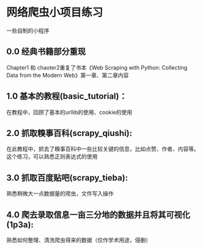 # 网络爬虫小项目练习
一些自制的小程序
## 0.0 经典书籍部分重现
Chapter1 和 chaoter2重复了书本《Web Scraping with Python: Collecting Data from the Modern Web》第一章、第二章内容
## 1.0 基本的教程(basic_tutorial)：
在教程中，回顾了基本的urllib的使用、cookie的使用
## 2.0 抓取糗事百科(scrapy_qiushi):
在此教程中，抓去了糗事百科中一些比较关键的信息，比如点赞、作者、内容等。
这个练习，可以熟悉正则表达式的使用
## 3.0 抓取百度贴吧(scrapy_tieba):
熟悉稍微大一点数据量的爬虫，文件写入操作
## 4.0 爬去录取信息一亩三分地的数据并且将其可视化(1p3a):
熟悉如何整理、清洗爬虫得来的数据（仅作学术用途，侵删）
